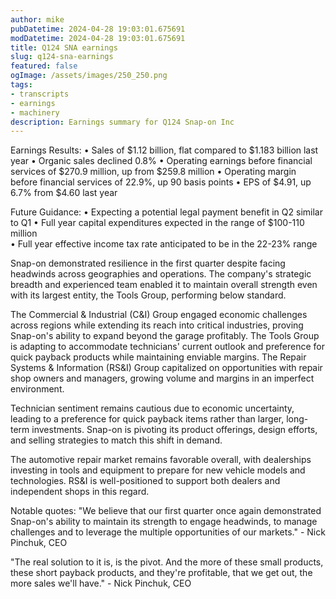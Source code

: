 ```yaml
---
author: mike
pubDatetime: 2024-04-28 19:03:01.675691
modDatetime: 2024-04-28 19:03:01.675691
title: Q124 SNA earnings
slug: q124-sna-earnings
featured: false
ogImage: /assets/images/250_250.png
tags:
- transcripts
- earnings
- machinery
description: Earnings summary for Q124 Snap-on Inc
---
```

Earnings Results:
• Sales of $1.12 billion, flat compared to $1.183 billion last year
• Organic sales declined 0.8%
• Operating earnings before financial services of $270.9 million, up from $259.8 million
• Operating margin before financial services of 22.9%, up 90 basis points
• EPS of $4.91, up 6.7% from $4.60 last year

Future Guidance:
• Expecting a potential legal payment benefit in Q2 similar to Q1
• Full year capital expenditures expected in the range of $100-110 million  
• Full year effective income tax rate anticipated to be in the 22-23% range

Snap-on demonstrated resilience in the first quarter despite facing headwinds across geographies and operations. The company's strategic breadth and experienced team enabled it to maintain overall strength even with its largest entity, the Tools Group, performing below standard.

The Commercial & Industrial (C&I) Group engaged economic challenges across regions while extending its reach into critical industries, proving Snap-on's ability to expand beyond the garage profitably. The Tools Group is adapting to accommodate technicians' current outlook and preference for quick payback products while maintaining enviable margins. The Repair Systems & Information (RS&I) Group capitalized on opportunities with repair shop owners and managers, growing volume and margins in an imperfect environment.

Technician sentiment remains cautious due to economic uncertainty, leading to a preference for quick payback items rather than larger, long-term investments. Snap-on is pivoting its product offerings, design efforts, and selling strategies to match this shift in demand.

The automotive repair market remains favorable overall, with dealerships investing in tools and equipment to prepare for new vehicle models and technologies. RS&I is well-positioned to support both dealers and independent shops in this regard.

Notable quotes:
"We believe that our first quarter once again demonstrated Snap-on's ability to maintain its strength to engage headwinds, to manage challenges and to leverage the multiple opportunities of our markets." - Nick Pinchuk, CEO

"The real solution to it is, is the pivot. And the more of these small products, these short payback products, and they're profitable, that we get out, the more sales we'll have." - Nick Pinchuk, CEO